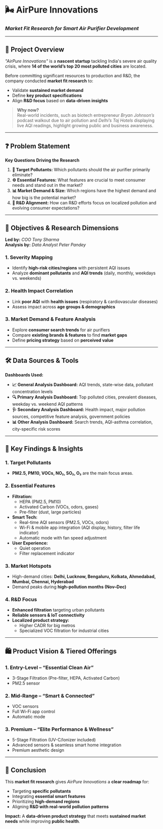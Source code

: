 # 🌬️ AirPure Innovations  
### *Market Fit Research for Smart Air Purifier Development*

---

## 📌 Project Overview  
*"AirPure Innovations"* is a **nascent startup** tackling India's severe air quality crisis, where **14 of the world’s top 20 most polluted cities** are located.  

Before committing significant resources to production and R&D, the company conducted **market fit research** to:  
- Validate **sustained market demand**  
- Define **key product specifications**  
- Align **R&D focus** based on **data-driven insights**  

> **Why now?**  
> Real-world incidents, such as biotech entrepreneur *Bryan Johnson’s* podcast walkout due to air pollution and *Delhi’s Taj Hotels* displaying live AQI readings, highlight growing public and business awareness.

---

## ❓ Problem Statement  
**Key Questions Driving the Research**  
1. **🎯 Target Pollutants:** Which pollutants should the air purifier primarily eliminate?  
2. **⚙️ Essential Features:** What features are crucial to meet consumer needs and stand out in the market?  
3. **📊 Market Demand & Size:** Which regions have the highest demand and how big is the potential market?  
4. **🔬 R&D Alignment:** How can R&D efforts focus on localized pollution and evolving consumer expectations?

---

## 🎯 Objectives & Research Dimensions  
**Led by:** *COO Tony Sharma*  
**Analysis by:** *Data Analyst Peter Pandey*  

### 1. **Severity Mapping**  
- Identify **high-risk cities/regions** with persistent AQI issues  
- Analyze **dominant pollutants** and **AQI trends** (daily, monthly, weekdays vs. weekends)  

### 2. **Health Impact Correlation**  
- Link **poor AQI** with **health issues** (respiratory & cardiovascular diseases)  
- Assess impact across **age groups & demographics**  

### 3. **Market Demand & Feature Analysis**  
- Explore **consumer search trends** for air purifiers  
- Compare **existing brands & features** to find **market gaps**  
- Define **pricing strategy** based on **perceived value**

---

## 🛠️ Data Sources & Tools  
**Dashboards Used:**  
- **📈 General Analysis Dashboard:** AQI trends, state-wise data, pollutant concentration levels  
- **🔍 Primary Analysis Dashboard:** Top polluted cities, prevalent diseases, weekday vs. weekend AQI patterns  
- **🩺 Secondary Analysis Dashboard:** Health impact, major pollution sources, competitive feature analysis, government policies  
- **📊 Other Analysis Dashboard:** Search trends, AQI-asthma correlation, city-specific risk scores  

---

## 🔑 Key Findings & Insights  

### **1. Target Pollutants**  
- **PM2.5, PM10, VOCs, NO₂, SO₂, O₃** are the main focus areas.  

### **2. Essential Features**  
- **Filtration:**  
  - HEPA (PM2.5, PM10)  
  - Activated Carbon (VOCs, odors, gases)  
  - Pre-filter (dust, large particles)  
- **Smart Tech:**  
  - Real-time AQI sensors (PM2.5, VOCs, odors)  
  - Wi-Fi & mobile app integration (AQI display, history, filter life indicator)  
  - Automatic mode with fan speed adjustment  
- **User Experience:**  
  - Quiet operation  
  - Filter replacement indicator  

### **3. Market Hotspots**  
- High-demand cities: **Delhi, Lucknow, Bengaluru, Kolkata, Ahmedabad, Mumbai, Chennai, Hyderabad**  
- Demand peaks during **high-pollution months (Nov–Dec)**  

### **4. R&D Focus**  
- **Enhanced filtration** targeting urban pollutants  
- **Reliable sensors & IoT connectivity**  
- **Localized product strategy:**  
  - Higher CADR for big metros  
  - Specialized VOC filtration for industrial cities  

---

## 🛍️ Product Vision & Tiered Offerings  

### **1. Entry-Level – “Essential Clean Air”**  
- 3-Stage Filtration (Pre-filter, HEPA, Activated Carbon)  
- PM2.5 sensor  

### **2. Mid-Range – “Smart & Connected”**  
- VOC sensors  
- Full Wi-Fi app control  
- Automatic mode  

### **3. Premium – “Elite Performance & Wellness”**  
- 5-Stage Filtration (UV-C/Ionizer included)  
- Advanced sensors & seamless smart home integration  
- Premium aesthetic design  

---

## 🏁 Conclusion  
This **market fit research** gives *AirPure Innovations* a **clear roadmap** for:  
- Targeting **specific pollutants**  
- Integrating **essential smart features**  
- Prioritizing **high-demand regions**  
- Aligning **R&D with real-world pollution patterns**  

**Impact:** A **data-driven product strategy** that meets **sustained market needs** while improving **public health**.  
